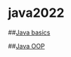 # java2022

##[Java basics](https://github.com/kzs61/java2022/tree/master/intro/src/w01/demos)

##[Java OOP](https://github.com/kzs61/java2022/tree/master/oop1/src/w02/oop1)
